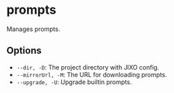 # prompts

Manages prompts.

## Options

*   `--dir, -D`: The project directory with JIXO config.
*   `--mirrorUrl, -M`: The URL for downloading prompts.
*   `--upgrade, -U`: Upgrade builtin prompts.
